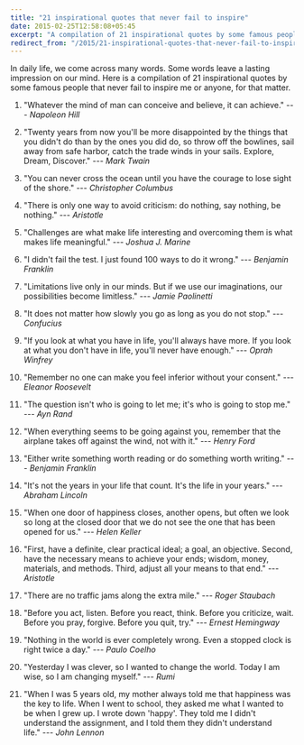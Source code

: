 ```yaml
---
title: "21 inspirational quotes that never fail to inspire"
date: 2015-02-25T12:58:08+05:45
excerpt: "A compilation of 21 inspirational quotes by some famous people that never fail to inspire."
redirect_from: "/2015/21-inspirational-quotes-that-never-fail-to-inspire/"
---
```


In daily life, we come across many words. Some words leave a lasting impression on our mind. Here is a compilation of 21 inspirational quotes by some famous people that never fail to inspire me or anyone, for that matter.

1. "Whatever the mind of man can conceive and believe, it can achieve." --- *Napoleon Hill*

2. "Twenty years from now you'll be more disappointed by the things that you didn't do than by the ones you did do, so throw off the bowlines, sail away from safe harbor, catch the trade winds in your sails. Explore, Dream, Discover." --- *Mark Twain*

3. "You can never cross the ocean until you have the courage to lose sight of the shore." --- *Christopher Columbus*

4. "There is only one way to avoid criticism: do nothing, say nothing, be nothing." --- *Aristotle*

5. "Challenges are what make life interesting and overcoming them is what makes life meaningful." --- *Joshua J. Marine*

6. "I didn't fail the test. I just found 100 ways to do it wrong." --- *Benjamin Franklin*

7. "Limitations live only in our minds. But if we use our imaginations, our possibilities become limitless." --- *Jamie Paolinetti*

8. "It does not matter how slowly you go as long as you do not stop." --- *Confucius*

9. "If you look at what you have in life, you'll always have more. If you look at what you don't have in life, you'll never have enough." --- *Oprah Winfrey*

10. "Remember no one can make you feel inferior without your consent." --- *Eleanor Roosevelt*

11. "The question isn't who is going to let me; it's who is going to stop me." --- *Ayn Rand*

12. "When everything seems to be going against you, remember that the airplane takes off against the wind, not with it." --- *Henry Ford*

13. "Either write something worth reading or do something worth writing." --- *Benjamin Franklin*

14. "It's not the years in your life that count. It's the life in your years." --- *Abraham Lincoln*

15. "When one door of happiness closes, another opens, but often we look so long at the closed door that we do not see the one that has been opened for us." --- *Helen Keller*

16. "First, have a definite, clear practical ideal; a goal, an objective. Second, have the necessary means to achieve your ends; wisdom, money, materials, and methods. Third, adjust all your means to that end." --- *Aristotle*

17. "There are no traffic jams along the extra mile." --- *Roger Staubach*

18. "Before you act, listen. Before you react, think. Before you criticize, wait. Before you pray, forgive. Before you quit, try." --- *Ernest Hemingway*

19. "Nothing in the world is ever completely wrong. Even a stopped clock is right twice a day." --- *Paulo Coelho*

20. "Yesterday I was clever, so I wanted to change the world. Today I am wise, so I am changing myself." --- *Rumi*

21. "When I was 5 years old, my mother always told me that happiness was the key to life. When I went to school, they asked me what I wanted to be when I grew up. I wrote down 'happy'. They told me I didn't understand the assignment, and I told them they didn't understand life." --- *John Lennon*
